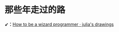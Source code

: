 # 那些年走过的路

**➹：**[How to be a wizard programmer · julia's drawings](https://drawings.jvns.ca/wizard-programmer/)

